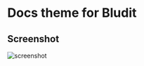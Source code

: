# Docs theme for Bludit

## Screenshot
![screenshot](https://raw.githubusercontent.com/bludit-themes/docs/master/screenshot.png)
